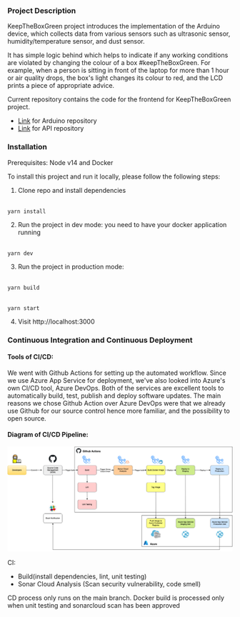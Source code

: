 ### Project Description

KeepTheBoxGreen project introduces the implementation of the Arduino device, which collects data from various sensors such as ultrasonic sensor, humidity/temperature sensor, and dust sensor.

It has simple logic behind which helps to indicate if any working conditions are violated by changing the colour of a box #keepTheBoxGreen. For example, when a person is sitting in front of the laptop for more than 1 hour or air quality drops, the box's light changes its colour to red, and the LCD prints a piece of appropriate advice.

Current repository contains the code for the frontend for KeepTheBoxGreen project.

- [Link](https://github.com/some-otter-thing/keepTheBoxGreen-arduino) for Arduino repository
- [Link](https://github.com/some-otter-thing/keepTheBoxGreen-api) for API repository

### Installation

Prerequisites: Node v14 and Docker

To install this project and run it locally, please follow the following steps:

1. Clone repo and install dependencies

```

yarn install

```

2. Run the project in dev mode: you need to have your docker application running

```

yarn dev

```

3. Run the project in production mode:

```

yarn build

```

```

yarn start

```

4. Visit http://localhost:3000

### Continuous Integration and Continuous Deployment

#### Tools of CI/CD:

We went with Github Actions for setting up the automated workflow. Since we use Azure App Service for deployment, we've also looked into Azure's own CI/CD tool, Azure DevOps. Both of the services are excellent tools to automatically build, test, publish and deploy software updates. The main reasons we chose Github Action over Azure DevOps were that we already use Github for our source control hence more familiar, and the possibility to open source.

#### Diagram of CI/CD Pipeline:

![diagram](assets/cicd.drawio.png)

CI:

- Build(install dependencies, lint, unit testing)
- Sonar Cloud Analysis (Scan security vulnerability, code smell)

CD process only runs on the main branch.
Docker build is processed only when unit testing and sonarcloud scan has been approved
